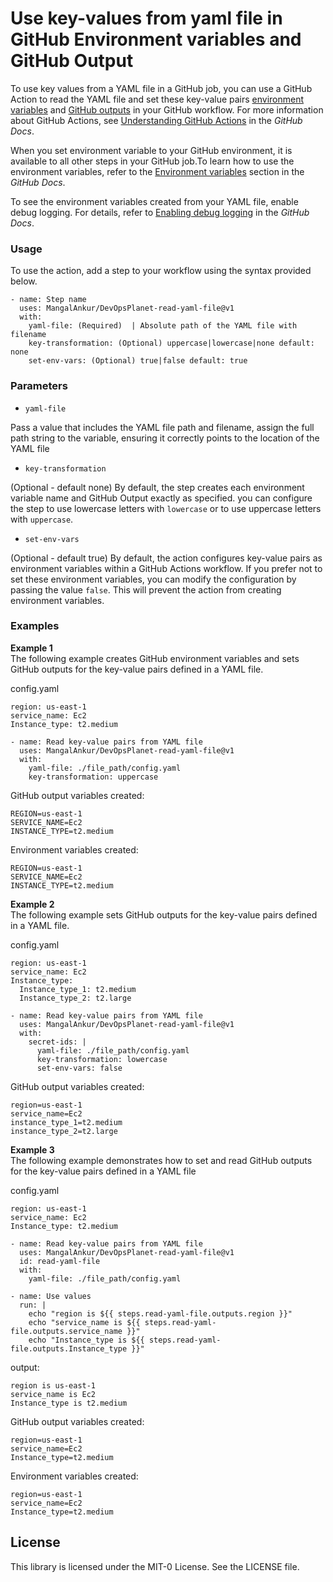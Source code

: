 # Use key-values from yaml file in GitHub Environment variables and GitHub Output

To use key values from a YAML file in a GitHub job, you can use a GitHub Action to read the YAML file and set these key-value pairs [environment variables](https://docs.github.com/en/actions/learn-github-actions/environment-variables) and [GitHub outputs](https://docs.github.com/en/actions/writing-workflows/choosing-what-your-workflow-does/passing-information-between-jobs) in your GitHub workflow. For more information about GitHub Actions, see [Understanding GitHub Actions](https://docs.github.com/en/actions/learn-github-actions/understanding-github-actions) in the *GitHub Docs*.


When you set environment variable to your GitHub environment, it is available to all other steps in your GitHub job.To learn how to use the environment variables, refer to the [Environment variables](https://docs.github.com/en/actions/learn-github-actions/environment-variables) section in the *GitHub Docs*.

To see the environment variables created from your YAML file, enable debug logging. For details, refer to [Enabling debug logging](https://docs.github.com/en/actions/monitoring-and-troubleshooting-workflows/enabling-debug-logging) in the *GitHub Docs*.


### Usage

To use the action, add a step to your workflow using the syntax provided below.

```
- name: Step name
  uses: MangalAnkur/DevOpsPlanet-read-yaml-file@v1
  with:
    yaml-file: (Required)  | Absolute path of the YAML file with filename
    key-transformation: (Optional) uppercase|lowercase|none default: none
    set-env-vars: (Optional) true|false default: true
```

### Parameters

- `yaml-file` 

Pass a value that includes the YAML file path and filename, assign the full path string to the variable, ensuring it correctly points to the location of the YAML file

- `key-transformation`

(Optional - default none) By default, the step creates each environment variable name and GitHub Output exactly as specified. you can configure the step to use lowercase letters with `lowercase` or to use uppercase letters with `uppercase`.

- `set-env-vars`

(Optional - default true) By default, the action configures key-value pairs as environment variables within a GitHub Actions workflow. If you prefer not to set these environment variables, you can modify the configuration by passing the value `false`. This will prevent the action from creating environment variables.

### Examples

**Example 1**  
The following example creates GitHub environment variables and sets GitHub outputs for the key-value pairs defined in a YAML file.

config.yaml 
```
region: us-east-1
service_name: Ec2
Instance_type: t2.medium
```

```
- name: Read key-value pairs from YAML file 
  uses: MangalAnkur/DevOpsPlanet-read-yaml-file@v1
  with:
    yaml-file: ./file_path/config.yaml
    key-transformation: uppercase
```

GitHub output variables created:  

```
REGION=us-east-1
SERVICE_NAME=Ec2
INSTANCE_TYPE=t2.medium
```

Environment variables created:  

```
REGION=us-east-1
SERVICE_NAME=Ec2
INSTANCE_TYPE=t2.medium
```

**Example 2**  
The following example sets GitHub outputs for the key-value pairs defined in a YAML file.

config.yaml 
```
region: us-east-1
service_name: Ec2
Instance_type: 
  Instance_type_1: t2.medium
  Instance_type_2: t2.large
```

```
- name: Read key-value pairs from YAML file 
  uses: MangalAnkur/DevOpsPlanet-read-yaml-file@v1
  with:
    secret-ids: |
      yaml-file: ./file_path/config.yaml
      key-transformation: lowercase
      set-env-vars: false
```

GitHub output variables created:  

```
region=us-east-1
service_name=Ec2
instance_type_1=t2.medium
instance_type_2=t2.large
```

**Example 3**  
The following example demonstrates how to set and read GitHub outputs for the key-value pairs defined in a YAML file

config.yaml 
```
region: us-east-1
service_name: Ec2
Instance_type: t2.medium
```

```
- name: Read key-value pairs from YAML file 
  uses: MangalAnkur/DevOpsPlanet-read-yaml-file@v1
  id: read-yaml-file
  with:
    yaml-file: ./file_path/config.yaml

- name: Use values
  run: |
    echo "region is ${{ steps.read-yaml-file.outputs.region }}"
    echo "service_name is ${{ steps.read-yaml-file.outputs.service_name }}"
    echo "Instance_type is ${{ steps.read-yaml-file.outputs.Instance_type }}"
```

output:

```
region is us-east-1
service_name is Ec2
Instance_type is t2.medium
```

GitHub output variables created:  

```
region=us-east-1
service_name=Ec2
Instance_type=t2.medium
```

Environment variables created:  

```
region=us-east-1
service_name=Ec2
Instance_type=t2.medium
```

## License

This library is licensed under the MIT-0 License. See the LICENSE file.